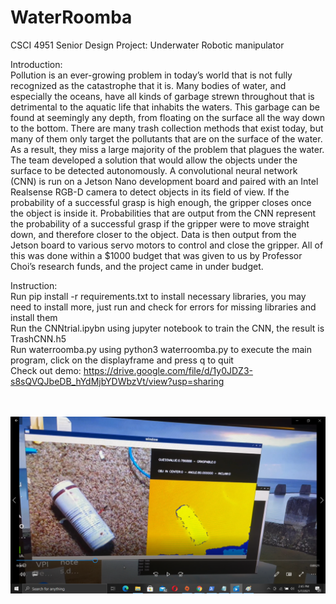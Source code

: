 # WaterRoomba
CSCI 4951 Senior Design Project: Underwater Robotic manipulator

Introduction:<br/>
Pollution is an ever-growing problem in today’s world that is not fully recognized as the catastrophe that it is. Many bodies of water, and especially the oceans, have all kinds of garbage strewn throughout that is detrimental to the aquatic life that inhabits the waters. This garbage can be found at seemingly any depth, from floating on the surface all the way down to the bottom. There are many trash collection methods that exist today, but many of them only target the pollutants that are on the surface of the water. As a result, they miss a large majority of the problem that plagues the water. <br/>
        	The team developed a solution that would allow the objects under the surface to be detected autonomously. A convolutional neural network (CNN) is run on a Jetson Nano development board and paired with an Intel Realsense RGB-D camera to detect objects in its field of view. If the probability of a successful grasp is high enough, the gripper closes once the object is inside it. Probabilities that are output from the CNN represent the probability of a successful grasp if the gripper were to move straight down, and therefore closer to the object. Data is then output from the Jetson board to various servo motors to control and close the gripper. All of this was done within a $1000 budget that was given to us by Professor Choi’s research funds, and the project came in under budget.<br/>

Instruction: <br/>
Run pip install -r requirements.txt to install necessary libraries, you may need to install more, just run and check for errors for missing libraries and install them<br/>
Run the CNNtrial.ipybn using jupyter notebook to train the CNN, the result is TrashCNN.h5 <br/>
Run waterroomba.py using python3 waterroomba.py to execute the main program, click on the displayframe and press q to quit <br/>
Check out demo: https://drive.google.com/file/d/1y0JDZ3-s8sQVQJbeDB_hYdMjbYDWbzVt/view?usp=sharing <br/><br/><br/>

![Alt text](./samplerunning.png?raw=true "Title")

